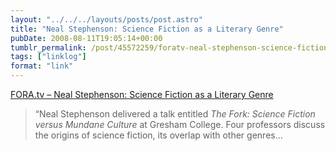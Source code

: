 ```yaml
---
layout: "../../../layouts/posts/post.astro"
title: "Neal Stephenson: Science Fiction as a Literary Genre"
pubDate: 2008-08-11T19:05:14+00:00
tumblr_permalink: /post/45572259/foratv-neal-stephenson-science-fiction-as-a
tags: ["linklog"]
format: "link"
---
```


[FORA.tv &#8211; Neal Stephenson: Science Fiction as a Literary Genre][1]

> &ldquo;Neal Stephenson delivered a talk entitled _The Fork: Science Fiction versus Mundane Culture_ at Gresham College. Four professors discuss the origins of science fiction, its overlap with other genres&hellip;

[1]: http://fora.tv/2008/05/08/Neal_Stephenson_Science_Fiction_as_a_Literary_Genre
